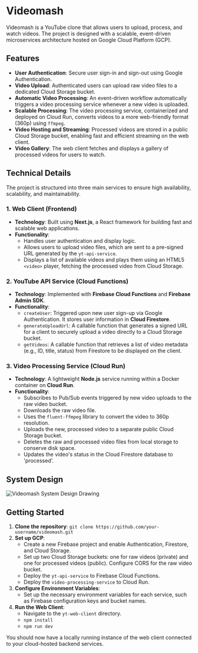 # Videomash

Videomash is a YouTube clone that allows users to upload, process, and watch videos. The project is designed with a scalable, event-driven microservices architecture hosted on Google Cloud Platform (GCP).

## Features

- **User Authentication**: Secure user sign-in and sign-out using Google Authentication.
- **Video Upload**: Authenticated users can upload raw video files to a dedicated Cloud Storage bucket.
- **Automatic Video Processing**: An event-driven workflow automatically triggers a video processing service whenever a new video is uploaded.
- **Scalable Processing**: The video processing service, containerized and deployed on Cloud Run, converts videos to a more web-friendly format (360p) using `ffmpeg`.
- **Video Hosting and Streaming**: Processed videos are stored in a public Cloud Storage bucket, enabling fast and efficient streaming on the web client.
- **Video Gallery**: The web client fetches and displays a gallery of processed videos for users to watch.

## Technical Details

The project is structured into three main services to ensure high availability, scalability, and maintainability.

### 1. Web Client (Frontend)

- **Technology**: Built using **Next.js**, a React framework for building fast and scalable web applications.
- **Functionality**:
  - Handles user authentication and display logic.
  - Allows users to upload video files, which are sent to a pre-signed URL generated by the `yt-api-service`.
  - Displays a list of available videos and plays them using an HTML5 `<video>` player, fetching the processed video from Cloud Storage.

### 2. YouTube API Service (Cloud Functions)

- **Technology**: Implemented with **Firebase Cloud Functions** and **Firebase Admin SDK**.
- **Functionality**:
  - `createUser`: Triggered upon new user sign-up via Google Authentication. It stores user information in **Cloud Firestore**.
  - `generateUploadUrl`: A callable function that generates a signed URL for a client to securely upload a video directly to a Cloud Storage bucket.
  - `getVideos`: A callable function that retrieves a list of video metadata (e.g., ID, title, status) from Firestore to be displayed on the client.

### 3. Video Processing Service (Cloud Run)

- **Technology**: A lightweight **Node.js** service running within a Docker container on **Cloud Run**.
- **Functionality**:
  - Subscribes to Pub/Sub events triggered by new video uploads to the raw video bucket.
  - Downloads the raw video file.
  - Uses the `fluent-ffmpeg` library to convert the video to 360p resolution.
  - Uploads the new, processed video to a separate public Cloud Storage bucket.
  - Deletes the raw and processed video files from local storage to conserve disk space.
  - Updates the video's status in the Cloud Firestore database to 'processed'.

## System Design
![Videomash System Design Drawing](image_a6d3dd.png)

## Getting Started

1.  **Clone the repository**: `git clone https://github.com/your-username/videomash.git`
2.  **Set up GCP**:
    - Create a new Firebase project and enable Authentication, Firestore, and Cloud Storage.
    - Set up two Cloud Storage buckets: one for raw videos (private) and one for processed videos (public). Configure CORS for the raw video bucket.
    - Deploy the `yt-api-service` to Firebase Cloud Functions.
    - Deploy the `video-processing-service` to Cloud Run.
3.  **Configure Environment Variables**:
    - Set up the necessary environment variables for each service, such as Firebase configuration keys and bucket names.
4.  **Run the Web Client**:
    - Navigate to the `yt-web-client` directory.
    - `npm install`
    - `npm run dev`

You should now have a locally running instance of the web client connected to your cloud-hosted backend services.
